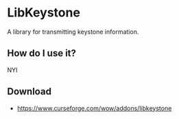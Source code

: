 # LibKeystone

A library for transmitting keystone information.

## How do I use it?

NYI

## Download

* <https://www.curseforge.com/wow/addons/libkeystone>
